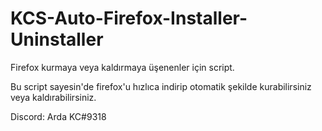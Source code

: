 # KCS-Auto-Firefox-Installer-Uninstaller
Firefox kurmaya veya kaldırmaya üşenenler için script.

Bu script sayesin'de firefox'u hızlıca indirip otomatik şekilde kurabilirsiniz veya kaldırabilirsiniz.

Discord: Arda KC#9318

